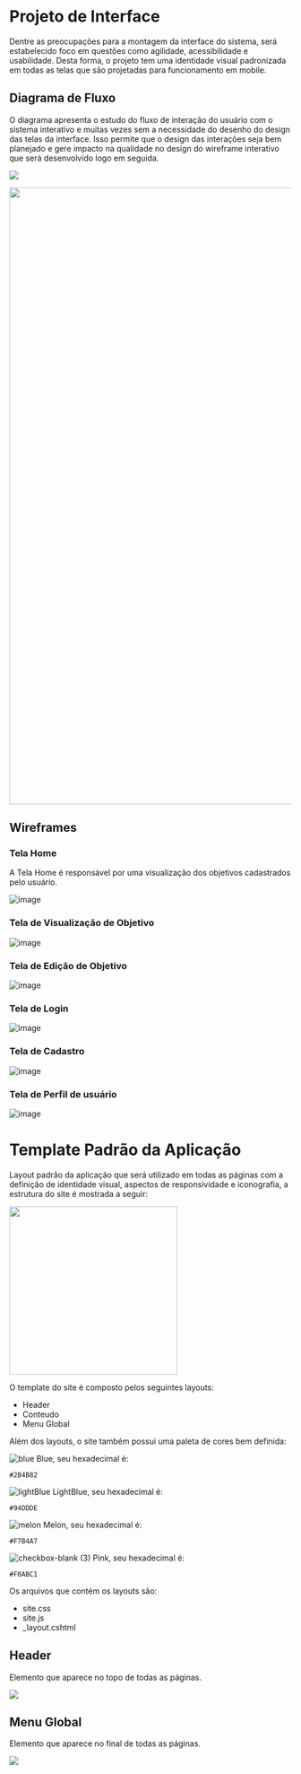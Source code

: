 
# Projeto de Interface

Dentre as preocupações para a montagem da interface do sistema, será estabelecido foco em questões como agilidade, acessibilidade e usabilidade. Desta forma, o projeto tem uma identidade visual padronizada em todas as telas que são projetadas para funcionamento em mobile.

## Diagrama de Fluxo

O diagrama apresenta o estudo do fluxo de interação do usuário com o sistema interativo e  muitas vezes sem a necessidade do desenho do design das telas da interface. Isso permite que o design das interações seja bem planejado e gere impacto na qualidade no design do wireframe interativo que será desenvolvido logo em seguida.

<img src="https://user-images.githubusercontent.com/86859418/228703525-6f8cee21-a06a-4e49-bd09-bf70fde46c1a.jpeg"></img>

<img src="https://user-images.githubusercontent.com/86859418/229005972-98548723-521a-4c9c-ae8e-675146a650d5.jpg" width="1100px"></img>

## Wireframes

### Tela Home

A Tela Home é responsável por uma visualização dos objetivos cadastrados pelo usuário.

![image](https://user-images.githubusercontent.com/82043220/229252912-b3dceb02-11c3-4c91-9e8d-5e17b16e31f4.png)

### Tela de Visualização de Objetivo

![image](https://user-images.githubusercontent.com/82043220/229254643-567c37c8-e620-4769-aaf1-3b701d789b99.png)

### Tela de Edição de Objetivo

![image](https://user-images.githubusercontent.com/82043220/229254694-7cadae80-aa64-42f4-a378-e423bc529d75.png)

### Tela de Login

![image](https://user-images.githubusercontent.com/82043220/229254727-4a2b8523-452b-4b49-a43b-e3f17819fc53.png)

### Tela de Cadastro

![image](https://user-images.githubusercontent.com/82043220/229254746-c4b6727b-3999-4ba0-819f-3b3c407496f4.png)

### Tela de Perfil de usuário

![image](https://user-images.githubusercontent.com/82043220/229254776-393cb707-a341-4abf-ac45-56958fbe1b57.png)


# Template Padrão da Aplicação

Layout padrão da aplicação que será utilizado em todas as páginas com a definição de identidade visual, aspectos de responsividade e iconografia, a estrutura do site é mostrada a seguir:


<img src="https://user-images.githubusercontent.com/86859418/228705765-d82a25d3-5153-4b06-869b-217bb5038582.jpg" width="300px"></src>


O template do site é composto pelos seguintes layouts:

- Header
- Conteudo
- Menu Global

Além dos layouts, o site também possui uma paleta de cores bem definida:

![blue](https://user-images.githubusercontent.com/82043220/198895640-54afbac6-2308-4026-b387-fe4827936738.png) Blue, seu hexadecimal é:
```
#2B4B82
```

![lightBlue](https://user-images.githubusercontent.com/82043220/198895710-12674690-80fb-4ce1-adfb-97770fe9f209.png) LightBlue, seu hexadecimal é:

```
#94DDDE
```

![melon](https://user-images.githubusercontent.com/82043220/198895799-60f0a5ce-03e0-4ede-b20c-3132b3e19ef1.png) Melon, seu hexadecimal é:

```
#F7B4A7
```

![checkbox-blank (3)](https://user-images.githubusercontent.com/82043220/198895876-459b6ef6-fa0b-44ce-80a5-1e4cbdab6635.png) Pink, seu hexadecimal é:

```
#F0ABC1
```


Os arquivos que contém os layouts são:

- site.css
- site.js
- _layout.cshtml

## Header

Elemento que aparece no topo de todas as páginas.

<img src="https://user-images.githubusercontent.com/86859418/228708867-bdfa2b0d-4f75-4db5-a914-2dc2c055b923.jpg"></src>

## Menu Global

Elemento que aparece no final de todas as páginas.

<img src="https://user-images.githubusercontent.com/86859418/228708363-e8d65c1d-242b-4288-8ee7-8d1291cece77.jpg"></src>

